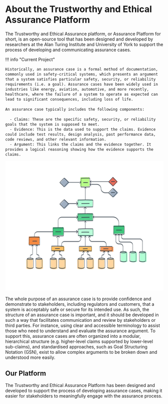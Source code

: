# About the Trustworthy and Ethical Assurance Platform

The Trustworthy and Ethical Assurance platform, or Assurance Platform for short,
is an open-source tool that has been designed and developed by researchers at
the Alan Turing Institute and University of York to support the process of
developing and communicating assurance cases.

!!! info "Current Project"

    Historically, an assurance case is a formal method of documentation, commonly used in safety-critical systems, which presents an argument that a system satisfies particular safety, security, or reliability requirements (i.e. a goal). Assurance cases have been widely used in industries like energy, aviation, automotive, and more recently, healthcare, where the failure of a system to operate as expected can lead to significant consequences, including loss of life.

    An assurance case typically includes the following components:

      - Claims: These are the specific safety, security, or reliability goals that the system is supposed to meet.
      - Evidence: This is the data used to support the claims. Evidence could include test results, design analysis, past performance data, code reviews, and other relevant information.
      - Argument: This links the claims and the evidence together. It provides a logical reasoning showing how the evidence supports the claims.

![A stylised illustration of an assurance case.](assets/images/assurance-case-large.png)

The whole purpose of an assurance case is to provide confidence and demonstrate
to stakeholders, including regulators and customers, that a system is acceptably
safe or secure for its intended use. As such, the structure of an assurance case
is important, and it should be developed in such a way that facilitates
communication and review by stakeholders or third parties. For instance, using
clear and accessible terminology to assist those who need to understand and
evaluate the assurance argument. To support this, assurance cases are often
organized into a modular, hierarchical structure (e.g. higher-level claims
supported by lower-level sub-claims), and standardised approaches, such as Goal
Structuring Notation (GSN), exist to allow complex arguments to be broken down
and understood more easily.

## Our Platform

The Trustworthy and Ethical Assurance Platform has been designed and developed
to support the process of developing assurance cases, making it easier for
stakeholders to meaningfully engage with the assurance process.
